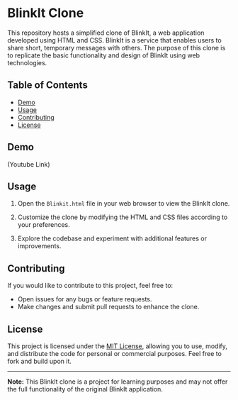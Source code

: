 # BlinkIt Clone

This repository hosts a simplified clone of BlinkIt, a web application developed using HTML and CSS. BlinkIt is a service that enables users to share short, temporary messages with others. The purpose of this clone is to replicate the basic functionality and design of BlinkIt using web technologies.

## Table of Contents

- [Demo](#demo)
- [Usage](#usage)
- [Contributing](#contributing)
- [License](#license)

## Demo

(Youtube Link)

## Usage

1. Open the `Blinkit.html` file in your web browser to view the BlinkIt clone.

2. Customize the clone by modifying the HTML and CSS files according to your preferences.

3. Explore the codebase and experiment with additional features or improvements.

## Contributing

If you would like to contribute to this project, feel free to:

- Open issues for any bugs or feature requests.
- Make changes and submit pull requests to enhance the clone.

## License

This project is licensed under the [MIT License](LICENSE), allowing you to use, modify, and distribute the code for personal or commercial purposes. Feel free to fork and build upon it.

---

**Note:** This BlinkIt clone is a project for learning purposes and may not offer the full functionality of the original BlinkIt application.
